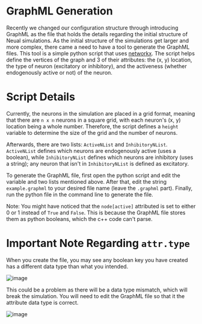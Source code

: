 # GraphML Generation

Recently we changed our configuration structure through introducing GraphML as the file that holds the details regarding the initial structure of Neual simulations. As the initial structure of the simulations get larger and more complex, there came a need to have a tool to generate the GraphML files. This tool is a simple python script that uses [networkx](https://networkx.org/documentation/latest/tutorial.html). The script helps define the vertices of the graph and 3 of their attributes: the (x, y) location, the type of neuron (excitatory or inhibitory), and the activeness (whether endogenously active or not) of the neuron.

# Script Details

Currently, the neurons in the simulation are placed in a grid format, meaning that there are `n x n` neurons in a square grid, with each neuron's (x, y) location being a whole number. Therefore, the script defines a `height` variable to determine the size of the grid and the number of neurons.

Afterwards, there are two lists: `ActiveNList` and `InhibitoryNList`. `ActiveNList` defines which neurons are endogenously active (uses a boolean), while `InhibitoryNList` defines which neurons are inhibitory (uses a string); any neuron that isn't in `InhibitoryNList` is defined as excitatory.

To generate the GraphML file, first open the python script and edit the variable and two lists mentioned above. After that, edit the string `example.graphml` to your desired file name (leave the `.graphml` part). Finally, run the python file in the command line to generate the file.

Note: You might have noticed that the `node[active]` attributed is set to either 0 or 1 instead of `True` and `False`. This is because the GraphML file stores them as python booleans, which the c++ code can't parse.

# Important Note Regarding `attr.type`

When you create the file, you may see any boolean key you have created has a different data type than what you intended.

![image](https://github.com/UWB-Biocomputing/Graphitti/assets/125625083/16367b4f-7a0a-4642-bf7b-c139aabf0b9a)

This could be a problem as there will be a data type mismatch, which will break the simulation. You will need to edit the GraphML file so that it the attribute data type is correct.

![image](https://github.com/UWB-Biocomputing/Graphitti/assets/125625083/ba6f866f-df1c-41a4-b29b-c2c910242b06)

